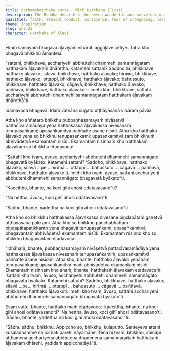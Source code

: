 ```yaml
---
title: Paṭhamahatthaka sutta - With Hatthaka (First)
description: The Buddha describes the seven wonderful and marvelous qualities of the householder Hatthaka of Āḷavi. When he learns about this from a certain bhikkhu, Hatthaka is concerned if any other householder heard the praise. Learning of this, the Buddha adds contentment as the eighth wonderful and marvelous quality of Hatthaka.
qualities: faith, ethical conduct, conscience, fear of wrongdoing, learned, giving, wisdom, contentment
theme: inspiration
slug: an8.23
character: Hatthaka of Āḷavi
---
```


Ekaṁ samayaṁ bhagavā āḷaviyaṁ viharati aggāḷave cetiye. Tatra kho bhagavā bhikkhū āmantesi:

“sattahi, bhikkhave, acchariyehi abbhutehi dhammehi samannāgataṁ hatthakaṁ āḷavakaṁ dhāretha. Katamehi sattahi? Saddho hi, bhikkhave, hatthako āḷavako; sīlavā, bhikkhave, hatthako āḷavako; hirīmā, bhikkhave, hatthako āḷavako; ottappī, bhikkhave, hatthako āḷavako; bahussuto, bhikkhave, hatthako āḷavako; cāgavā, bhikkhave, hatthako āḷavako; paññavā, bhikkhave, hatthako āḷavako— imehi kho, bhikkhave, sattahi acchariyehi abbhutehi dhammehi samannāgataṁ hatthakaṁ āḷavakaṁ dhārethā”ti.

Idamavoca bhagavā. Idaṁ vatvāna sugato uṭṭhāyāsanā vihāraṁ pāvisi.

Atha kho aññataro bhikkhu pubbaṇhasamayaṁ nivāsetvā pattacīvaramādāya yena hatthakassa āḷavakassa nivesanaṁ tenupasaṅkami; upasaṅkamitvā paññatte āsane nisīdi. Atha kho hatthako āḷavako yena so bhikkhu tenupasaṅkami; upasaṅkamitvā taṁ bhikkhuṁ abhivādetvā ekamantaṁ nisīdi. Ekamantaṁ nisinnaṁ kho hatthakaṁ āḷavakaṁ so bhikkhu etadavoca:

“Sattahi kho tvaṁ, āvuso, acchariyehi abbhutehi dhammehi samannāgato bhagavatā byākato. Katamehi sattahi? ‘Saddho, bhikkhave, hatthako āḷavako; sīlavā …pe… hirīmā … ottappī … bahussuto … cāgavā … paññavā, bhikkhave, hatthako āḷavako’ti. Imehi kho tvaṁ, āvuso, sattahi acchariyehi abbhutehi dhammehi samannāgato bhagavatā byākato”ti.

“Kaccittha, bhante, na koci gihī ahosi odātavasano”ti?

“Na hettha, āvuso, koci gihī ahosi odātavasano”ti.

“Sādhu, bhante, yadettha na koci gihī ahosi odātavasano”ti.

Atha kho so bhikkhu hatthakassa āḷavakassa nivesane piṇḍapātaṁ gahetvā uṭṭhāyāsanā pakkāmi. Atha kho so bhikkhu pacchābhattaṁ piṇḍapātapaṭikkanto yena bhagavā tenupasaṅkami; upasaṅkamitvā bhagavantaṁ abhivādetvā ekamantaṁ nisīdi. Ekamantaṁ nisinno kho so bhikkhu bhagavantaṁ etadavoca:

“Idhāhaṁ, bhante, pubbaṇhasamayaṁ nivāsetvā pattacīvaramādāya yena hatthakassa āḷavakassa nivesanaṁ tenupasaṅkamiṁ; upasaṅkamitvā paññatte āsane nisīdiṁ. Atha kho, bhante, hatthako āḷavako yenāhaṁ tenupasaṅkami; upasaṅkamitvā maṁ abhivādetvā ekamantaṁ nisīdi. Ekamantaṁ nisinnaṁ kho ahaṁ, bhante, hatthakaṁ āḷavakaṁ etadavacaṁ: ‘sattahi kho tvaṁ, āvuso, acchariyehi abbhutehi dhammehi samannāgato bhagavatā byākato. Katamehi sattahi? Saddho, bhikkhave, hatthako āḷavako; sīlavā …pe… hirīmā … ottappī … bahussuto … cāgavā … paññavā, bhikkhave, hatthako āḷavakoti. Imehi kho tvaṁ, āvuso, sattahi acchariyehi abbhutehi dhammehi samannāgato bhagavatā byākato’ti.

Evaṁ vutte, bhante, hatthako maṁ etadavoca: ‘kaccittha, bhante, na koci gihī ahosi odātavasano’ti? ‘Na hettha, āvuso, koci gihī ahosi odātavasano’ti. ‘Sādhu, bhante, yadettha na koci gihī ahosi odātavasano’”ti.

“Sādhu sādhu, bhikkhu. Appiccho so, bhikkhu, kulaputto. Santeyeva attani kusaladhamme na icchati parehi ñāyamāne. Tena hi tvaṁ, bhikkhu, imināpi aṭṭhamena acchariyena abbhutena dhammena samannāgataṁ hatthakaṁ āḷavakaṁ dhārehi, yadidaṁ appicchatāyā”ti.
